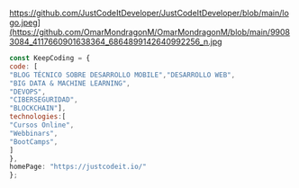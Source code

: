 https://github.com/JustCodeItDeveloper/JustCodeItDeveloper/blob/main/logo.jpeg](https://github.com/OmarMondragonM/OmarMondragonM/blob/main/99083084_4117660901638364_6864899142640992256_n.jpg
```javascript
const KeepCoding = {
code: [
"BLOG TÉCNICO SOBRE DESARROLLO MOBILE","DESARROLLO WEB",
"BIG DATA & MACHINE LEARNING",
"DEVOPS",
"CIBERSEGURIDAD",
"BLOCKCHAIN"],
technologies:[
"Cursos Online",
"Webbinars",
"BootCamps",
]
},
homePage: "https://justcodeit.io/"
};
``````
